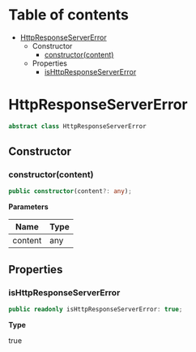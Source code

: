 # Table of contents

* [HttpResponseServerError][ClassDeclaration-19]
    * Constructor
        * [constructor(content)][Constructor-12]
    * Properties
        * [isHttpResponseServerError][PropertyDeclaration-47]

# HttpResponseServerError

```typescript
abstract class HttpResponseServerError
```
## Constructor

### constructor(content)

```typescript
public constructor(content?: any);
```

**Parameters**

| Name    | Type |
| ------- | ---- |
| content | any  |

## Properties

### isHttpResponseServerError

```typescript
public readonly isHttpResponseServerError: true;
```

**Type**

true

[ClassDeclaration-19]: httpresponseservererror.md#httpresponseservererror
[Constructor-12]: httpresponseservererror.md#constructorcontent
[PropertyDeclaration-47]: httpresponseservererror.md#ishttpresponseservererror